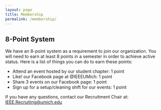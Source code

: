 ```yaml
---
layout: page
title: Membership
permalink: /membership/
---
```


## 8-Point System

We have an 8-point system as a requirement to join our organization. You will need to earn at least 8 points in a semester in order to achieve active status. Here is a list of things you can do to earn these points:

- Attend an event hosted by our student chapter: 1 point
- Like! our Facebook page at @IEEEUMich: 1 point
- Share 3 events on our Facebook page: 1 point
- Sign up for a setup/cleaning shift for our events: 1 point

If you have any questions, contact our Recruitment Chair at: [IEEE.Recruiting@umich.edu](mailto:IEEE.Recruiting@umich.edu) 
